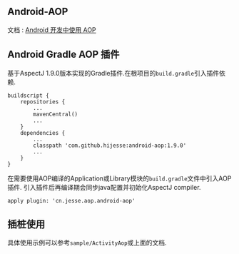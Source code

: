 Android-AOP
---

文档 : [Android 开发中使用 AOP](http://blog.csdn.net/l2show/article/details/63684383)


## Android Gradle AOP 插件

基于AspectJ 1.9.0版本实现的Gradle插件.在根项目的`build.gradle`引入插件依赖. 

```
buildscript {
    repositories {
        ...
        mavenCentral()
        ...
    }
    dependencies {
        ...
        classpath 'com.github.hijesse:android-aop:1.9.0'
        ...
    }
}
```

在需要使用AOP编译的Application或Library模块的`build.gradle`文件中引入AOP插件. 引入插件后再编译期会同步java配置并初始化AspectJ compiler.

```
apply plugin: 'cn.jesse.aop.android-aop'
```

## 插桩使用

具体使用示例可以参考`sample/ActivityAop`或上面的文档.